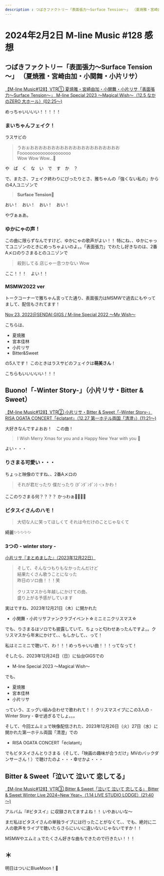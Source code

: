 ```yaml
---
description : つばきファクトリー「表面張力～Surface Tension～」 （夏焼雅・宮崎由加・小関舞・小片リサ）、Buono!「-Winter Story-」（小片リサ・Bitter & Sweet）、Bitter & Sweet「泣いて 泣いて 恋してる」
---
```


# 2024年2月2日 M-line Music #128 感想

## つばきファクトリー「表面張力～Surface Tension～」 （夏焼雅・宮崎由加・小関舞・小片リサ）

[<i class="fa-lg fa-brands fa-youtube"></i> 【M-line Music#128】VTR① 夏焼雅・宮崎由加・小関舞・小片リサ「表面張力～Surface Tension～」 M-line Special 2023 ～Magical Wish～（12.5 なかのZERO 大ホール）(02:25～)](https://www.youtube.com/watch?v=MeUJgeeFOOw&t=2m25s)

めっちゃいいいい！！！！！

### まいちゃんフェイク！

ラスサビの

> うおぉおおおおおおおおおおおおおおおおおおおおお <br> Foooooooooooooooooooo <br> Wow Wow Wow...🎵

や　ば　く　な　い　で　す　か　？

で、またさ、フェイク終わりにぴったりとさ、雅ちゃんの「強くない私の」からの4人ユニゾンで

> **Surface Tension🎵**

おい！　おい！　おい！　おい！

やヴぁぁあ。

### ゆかにゃの声！

この曲に限らずなんですけど、ゆかにゃの歌声がよい！！ 特にね、、ゆかにゃってユニゾンのときにめっちゃよいのよ。。「表面張力」でわたし好きなのは、2番Aメロのりさまるとのユニゾンで

> 殺到してる 店じゃ一息つかない Wow

ここ！！！　よい！！

### MSMW2022 ver

トークコーナーで雅ちゃん言ってた通り、表面張力はMSMWで過去にもやってまして、配信もされてます！

[<i class="fa-lg fa-brands fa-youtube"></i> Nov 23, 2022＠SENDAI GIGS / M-line Special 2022 ～My Wish～](https://www.youtube.com/watch?v=AsnJSwZj6cA)

こちらは、

* 夏焼雅
* 宮本佳林
* 小片リサ
* Bitter&Sweet

の5人です！ このときはラスサビのフェイクは**萌美さん**！

こちらもいいいいい！！！

## Buono!「-Winter Story-」（小片リサ・Bitter & Sweet）

[<i class="fa-lg fa-brands fa-youtube"></i>【M-line Music#128】VTR② 小片リサ・Bitter & Sweet「-Winter Story-」 RISA OGATA CONCERT「éclatant」（12.27 第一ホテル両国「清澄」）(11:21～)](https://www.youtube.com/watch?v=MeUJgeeFOOw&t=11m21s)

大好きなんですよおお！　この曲！

> I Wish Merry Xmas for you and a Happy New Year with you 🎵

よい・・・

### りさまる可愛い・・・

ちょっと映像のですね、、2番Aメロの

> それが君だったり 僕だったり (ﾀﾞﾝﾀﾞﾝﾀﾞﾝ) 👈 かわ！

ここのりさまる何？？？？ かっわぁ🥰🥰🥰🥰

### ビタスイさんのハモ！

> 大切な人に笑ってほしくて それは今だけのことじゃなくて

綺麗✨✨✨✨✨

### 3つの - winter story -

[小片リサ『まとめました』（2023年12月22日）](https://ameblo.jp/risa-ogata/entry-12833586556.html)

>そして、そんなつもりもなかったんだけど <br> 結果たくさん歌うことになった <br> 昨日のソロ曲！！！笑 <br><br> クリスマスから年越しにかけての曲、 <br>
盛り上がる予感がしています

実はですね、2023年12月21日（木）に開かれた

* 小関舞・小片リサファンクラブイベント☆ミニミニクリスマス☆

でも、りさまるはソロでも披露していて、ちょっと匂わせあったんですよ。。クリスマスから年末にかけて、、もしかして、、って！

私はミニミニで聴いて、わ！！！めっちゃいい曲！！！ってなって！

そしたら、2023年12月24日（日）に仙台GIGSでの

* M-line Special 2023 ～Magical Wish～

でも、

* 夏焼雅
* 宮本佳林
* 小片リサ

っていう、エッグい組み合わせで歌われて！！ クリスマスイブにこの3人の - Winter Story - 幸せ過ぎるでしょ。。。

そして、今回エムミュで映像配信された、2023年12月26日（火）27日（水）に開かれた第一ホテル両国「清澄」での

* RISA OGATA CONCERT「éclatant」

でもビタスイさんとりさまる（そして、「映画の趣味が合うだけ」MVのバックダンサーさん！）で聴けたのよ・・・幸せかよ・・・

## Bitter & Sweet「泣いて 泣いて 恋してる」

[<i class="fa-lg fa-brands fa-youtube"></i>【M-line Music#128】VTR③ Bitter & Sweet「泣いて 泣いて 恋してる」 Bitter & Sweet Winter Live 2024~New Year~（1.14 LIVE STUDIO LODGE）(21:40～) ](https://www.youtube.com/watch?v=MeUJgeeFOOw&t=21m40s)

アルバム『#ビタスイ』に収録されてますよね！！ いやあいいな～

まだ私はビタスイさんの単独ライブには行ったことがなくて、、でも、絶対に二人の歌声をライブで聴いたらさらにいいに違いないじゃないですか！！

MSMWやエムミュでたくさん好きな曲もできたので行きたい！！！

## ＊

明日はついにBlueMoon！🌙